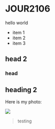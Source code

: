 # JOUR2106 
hello world


* item 1  
* item 2
* item 3

## head 2 

### head

## heading 2

Here is my photo:

![](https://www.google.com/images/branding/googlelogo/2x/googlelogo_color_272x92dp.png)

> testing
